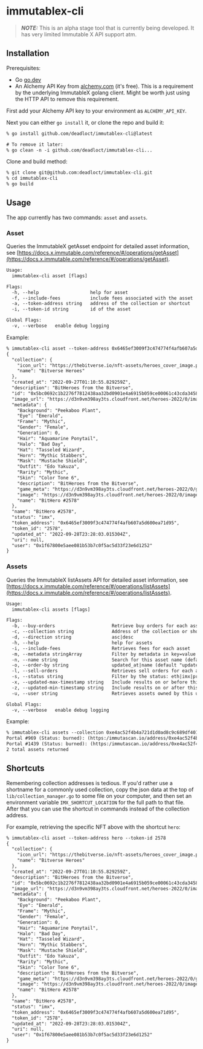 # immutablex-cli

> **_NOTE:_**  This is an alpha stage tool that is currently being developed. It has very limited Immutable X API support atm.

## Installation

Prerequisites:

* Go [go.dev](https://go.dev/)
* An Alchemy API Key from [alchemy.com](https://alchemy.com) (it's free). This is a requirement by the underlying ImmutableX golang client. Might be worth just using the HTTP API to remove this requirement.

First add your Alchemy API key to your environment as `ALCHEMY_API_KEY`.

Next you can either `go install` it, or clone the repo and build it:

```txt
% go install github.com/deadloct/immutablex-cli@latest

# To remove it later:
% go clean -n -i github.com/deadloct/immutablex-cli...
```

Clone and build method:

```txt
% git clone git@github.com:deadloct/immutablex-cli.git
% cd immutablex-cli
% go build
```

## Usage

The app currently has two commands: `asset` and `assets`.

### Asset

Queries the ImmutableX getAsset endpoint for detailed asset information, see [https://docs.x.immutable.com/reference/#/operations/getAsset](https://docs.x.immutable.com/reference/#/operations/getAsset).

```txt
Usage:
  immutablex-cli asset [flags]

Flags:
  -h, --help                   help for asset
  -f, --include-fees           include fees associated with the asset
  -a, --token-address string   address of the collection or shortcut
  -i, --token-id string        id of the asset

Global Flags:
  -v, --verbose   enable debug logging
```

Example:

```txt
% immutablex-cli asset --token-address 0x6465ef3009f3c474774f4afb607a5d600ea71d95 --token-id 2578
{
  "collection": {
    "icon_url": "https://thebitverse.io/nft-assets/heroes_cover_image.png",
    "name": "Bitverse Heroes"
  },
  "created_at": "2022-09-27T01:10:55.829259Z",
  "description": "BitHeroes from the Bitverse",
  "id": "0x5bc0692c1b2276f7812438aa32bd0901e4a6915b059ce00061c43cda3458b2b5",
  "image_url": "https://d3n9vm398ay3ts.cloudfront.net/heroes-2022/0/images/hero-2578.gif",
  "metadata": {
    "Background": "Peekaboo Plant",
    "Eye": "Emerald",
    "Frame": "Mythic",
    "Gender": "Female",
    "Generation": 0,
    "Hair": "Aquamarine Ponytail",
    "Halo": "Bad Day",
    "Hat": "Tasseled Wizard",
    "Horn": "Mythic Stabbers",
    "Mask": "Mustache Shield",
    "Outfit": "Edo Yakuza",
    "Rarity": "Mythic",
    "Skin": "Color Tone 6",
    "description": "BitHeroes from the Bitverse",
    "game_meta": "https://d3n9vm398ay3ts.cloudfront.net/heroes-2022/0/game_meta/hero-2578.json",
    "image": "https://d3n9vm398ay3ts.cloudfront.net/heroes-2022/0/images/hero-2578.gif",
    "name": "BitHero #2578"
  },
  "name": "BitHero #2578",
  "status": "imx",
  "token_address": "0x6465ef3009f3c474774f4afb607a5d600ea71d95",
  "token_id": "2578",
  "updated_at": "2022-09-28T23:28:03.015304Z",
  "uri": null,
  "user": "0x1f67800e5aee081b53b7c0f5ac5d33f23e6d1252"
}
```

### Assets

Queries the ImmutableX listAssets API for detailed asset information, see [https://docs.x.immutable.com/reference/#/operations/listAssets](https://docs.x.immutable.com/reference/#/operations/listAssets).

```txt
Usage:
  immutablex-cli assets [flags]

Flags:
  -b, --buy-orders                     Retrieve buy orders for each asset
  -c, --collection string              Address of the collection or shortcut
  -d, --direction string               asc|desc
  -h, --help                           help for assets
  -i, --include-fees                   Retrieves fees for each asset
  -m, --metadata stringArray           Filter by metadata in key=value format (repeatable). For example "immutable-cli assets -m Rarity=Mythic -m Generation=0. Note that metadata keys and values are case sensitive.
  -n, --name string                    Search for this asset name (default "desc")
  -o, --order-by string                updated_at|name (default "updated_at")
  -l, --sell-orders                    Retrieves sell orders for each asset
  -s, --status string                  Filter by the status: eth|imx|preparing_withdrawal|withdrawable|burned
  -x, --updated-max-timestamp string   Include results on or before this time in ISO 8601 UTC format
  -z, --updated-min-timestamp string   Include results on or after this time in ISO 8601 UTC format
  -u, --user string                    Retrieves assets owned by this user/wallet address

Global Flags:
  -v, --verbose   enable debug logging
```

Example:

```txt
% immutablex-cli assets --collection 0xe4ac52f4b4a721d1d0ad8c9c689df401c2db7291 --updated-min-timestamp=2022-12-23T00:00:00Z --metadata Generation=0
Portal #969 (Status: burned): (https:/immutascan.io/address/0xe4ac52f4b4a721d1d0ad8c9c689df401c2db7291/969)
Portal #1439 (Status: burned): (https:/immutascan.io/address/0xe4ac52f4b4a721d1d0ad8c9c689df401c2db7291/1439)
2 total assets returned
```

## Shortcuts

Remembering collection addresses is tedious. If you'd rather use a shortname for a commonly used collection, copy the json data at the top of `lib/collection_manager.go` to some file on your computer, and then set an environment variable `IMX_SHORTCUT_LOCATION` for the full path to that file. After that you can use the shortcut in commands instead of the collection address.

For example, retrieving the specific NFT above with the shortcut `hero`:

```txt
% immutablex-cli asset --token-address hero --token-id 2578
{
  "collection": {
    "icon_url": "https://thebitverse.io/nft-assets/heroes_cover_image.png",
    "name": "Bitverse Heroes"
  },
  "created_at": "2022-09-27T01:10:55.829259Z",
  "description": "BitHeroes from the Bitverse",
  "id": "0x5bc0692c1b2276f7812438aa32bd0901e4a6915b059ce00061c43cda3458b2b5",
  "image_url": "https://d3n9vm398ay3ts.cloudfront.net/heroes-2022/0/images/hero-2578.gif",
  "metadata": {
    "Background": "Peekaboo Plant",
    "Eye": "Emerald",
    "Frame": "Mythic",
    "Gender": "Female",
    "Generation": 0,
    "Hair": "Aquamarine Ponytail",
    "Halo": "Bad Day",
    "Hat": "Tasseled Wizard",
    "Horn": "Mythic Stabbers",
    "Mask": "Mustache Shield",
    "Outfit": "Edo Yakuza",
    "Rarity": "Mythic",
    "Skin": "Color Tone 6",
    "description": "BitHeroes from the Bitverse",
    "game_meta": "https://d3n9vm398ay3ts.cloudfront.net/heroes-2022/0/game_meta/hero-2578.json",
    "image": "https://d3n9vm398ay3ts.cloudfront.net/heroes-2022/0/images/hero-2578.gif",
    "name": "BitHero #2578"
  },
  "name": "BitHero #2578",
  "status": "imx",
  "token_address": "0x6465ef3009f3c474774f4afb607a5d600ea71d95",
  "token_id": "2578",
  "updated_at": "2022-09-28T23:28:03.015304Z",
  "uri": null,
  "user": "0x1f67800e5aee081b53b7c0f5ac5d33f23e6d1252"
}
```
